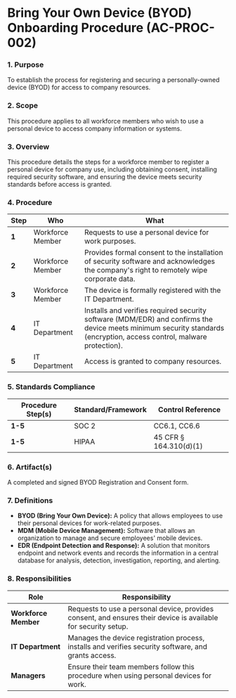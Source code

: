 # Bring Your Own Device (BYOD) Onboarding Procedure (AC-PROC-002)

### 1. Purpose

To establish the process for registering and securing a personally-owned device (BYOD) for access to company resources.

### 2. Scope

This procedure applies to all workforce members who wish to use a personal device to access company information or systems.

### 3. Overview

This procedure details the steps for a workforce member to register a personal device for company use, including obtaining consent, installing required security software, and ensuring the device meets security standards before access is granted.

### 4. Procedure

| **Step** | **Who**             | **What**                                                                                                                                      |
| -------- | ------------------- | --------------------------------------------------------------------------------------------------------------------------------------------- |
| **1**    | Workforce Member    | Requests to use a personal device for work purposes.                                                                                          |
| **2**    | Workforce Member    | Provides formal consent to the installation of security software and acknowledges the company's right to remotely wipe corporate data.        |
| **3**    | Workforce Member    | The device is formally registered with the IT Department.                                                                                     |
| **4**    | IT Department       | Installs and verifies required security software (MDM/EDR) and confirms the device meets minimum security standards (encryption, access control, malware protection). |
| **5**    | IT Department       | Access is granted to company resources.                                                                                                       |

### 5. Standards Compliance

| **Procedure Step(s)** | **Standard/Framework** | **Control Reference**         |
| --------------------- | ---------------------- | ----------------------------- |
| **1-5**               | SOC 2                  | CC6.1, CC6.6                  |
| **1-5**               | HIPAA                  | 45 CFR § 164.310(d)(1)        |

### 6. Artifact(s)

A completed and signed BYOD Registration and Consent form.

### 7. Definitions

*   **BYOD (Bring Your Own Device):** A policy that allows employees to use their personal devices for work-related purposes.
*   **MDM (Mobile Device Management):** Software that allows an organization to manage and secure employees' mobile devices.
*   **EDR (Endpoint Detection and Response):** A solution that monitors endpoint and network events and records the information in a central database for analysis, detection, investigation, reporting, and alerting.

### 8. Responsibilities

| **Role**            | **Responsibility**                                                                                             |
| ------------------- | -------------------------------------------------------------------------------------------------------------- |
| **Workforce Member**| Requests to use a personal device, provides consent, and ensures their device is available for security setup. |
| **IT Department**   | Manages the device registration process, installs and verifies security software, and grants access.           |
| **Managers**        | Ensure their team members follow this procedure when using personal devices for work.                          |
